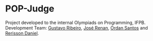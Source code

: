 # POP-Judge
Project developed to the internal Olympiads on Programming, IFPB. <br>
Development Team: <a href = "https://github.com/GugaRibeiro">Gustavo Ribeiro</a>, <a href = "https://github.com/JoseRenan">José Renan</a>, <a href = "https://github.com/ordansantos">Ordan Santos</a> and <a href = "https://github.com/rerissondaniel">Rerisson Daniel</a>.
